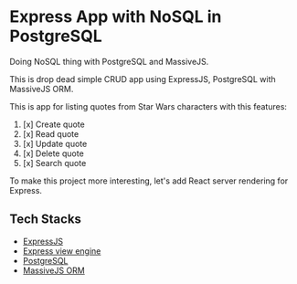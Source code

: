 # Express App with NoSQL in PostgreSQL

Doing NoSQL thing with PostgreSQL and MassiveJS.

This is drop dead simple CRUD app using ExpressJS, PostgreSQL with MassiveJS ORM.

This is app for listing quotes from Star Wars characters with this features:

1. [x] Create quote
2. [x] Read quote
3. [x] Update quote
4. [x] Delete quote
5. [x] Search quote

To make this project more interesting, let's add React server rendering for Express.

## Tech Stacks

* [ExpressJS](http://expressjs.com/)
* [Express view engine](https://github.com/reactjs/express-react-views)
* [PostgreSQL](https://www.postgresql.org/)
* [MassiveJS ORM](https://github.com/robconery/massive-js)

